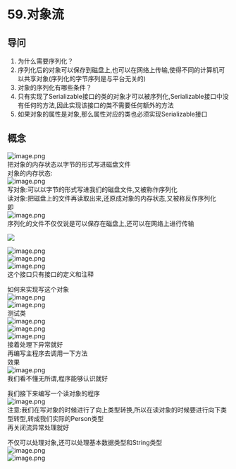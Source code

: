# 59.对象流

<a name="mPQy2"></a>
## 导问
1. 为什么需要序列化？
  1. 序列化后的对象可以保存到磁盘上,也可以在网络上传输,使得不同的计算机可以共享对象(序列化的字节序列是与平台无关的)
2. 对象的序列化有哪些条件？
  1. 只有实现了Serializable接口的类的对象才可以被序列化,Serializable接口中没有任何的方法,因此实现该接口的类不需要任何额外的方法
  1. 如果对象的属性是对象,那么属性对应的类也必须实现Serializable接口



<a name="I3oov"></a>
## 概念

![image.png](https://cdn.nlark.com/yuque/0/2019/png/349894/1560146863291-5c07ff78-d6bb-43c4-b922-c8fb1f30ef39.png#align=left&display=inline&height=90&name=image.png&originHeight=180&originWidth=533&size=42745&status=done&width=266.5)<br />把对象的内存状态以字节的形式写进磁盘文件<br />对象的内存状态:<br />![image.png](https://cdn.nlark.com/yuque/0/2019/png/349894/1560146930958-c390857a-5bec-4d3f-8aac-a044fdc36b8d.png#align=left&display=inline&height=288&name=image.png&originHeight=576&originWidth=941&size=277667&status=done&width=470.5)<br />写对象:可以以字节的形式写进我们的磁盘文件,又被称作序列化<br />读对象:把磁盘上的文件再读取出来,还原成对象的内存状态,又被称反作序列化<br />即<br />![image.png](https://cdn.nlark.com/yuque/0/2019/png/349894/1560147112215-c9b5d2c3-e897-443c-963e-3b562ff65ee3.png#align=left&display=inline&height=134&name=image.png&originHeight=267&originWidth=739&size=114366&status=done&width=369.5)<br />序列化的文件不仅仅说是可以保存在磁盘上,还可以在网络上进行传输

![](https://cdn.nlark.com/yuque/0/2019/png/349894/1560147172972-e8facd7d-cc0e-4d96-82ff-66e3935c25e7.png#align=left&display=inline&height=72&originHeight=143&originWidth=548&status=done&width=274)

![image.png](https://cdn.nlark.com/yuque/0/2019/png/349894/1560147191290-a24027e1-6186-4382-9977-2d2b425c8a5f.png#align=left&display=inline&height=103&name=image.png&originHeight=206&originWidth=757&size=110369&status=done&width=378.5)<br />![image.png](https://cdn.nlark.com/yuque/0/2019/png/349894/1560147211550-f6e890d8-4328-400b-a827-f33addd0131e.png#align=left&display=inline&height=105&name=image.png&originHeight=210&originWidth=726&size=119486&status=done&width=363)<br />![image.png](https://cdn.nlark.com/yuque/0/2019/png/349894/1560147243110-8cf8b48e-8319-445d-bded-6130a1a449e4.png#align=left&display=inline&height=44&name=image.png&originHeight=88&originWidth=701&size=48667&status=done&width=350.5)<br />这个接口只有接口的定义和注释

如何来实现写这个对象<br />![image.png](https://cdn.nlark.com/yuque/0/2019/png/349894/1560147276292-fb295ae3-fd79-4a14-9c3f-7cfb2a891e34.png#align=left&display=inline&height=231&name=image.png&originHeight=462&originWidth=717&size=300077&status=done&width=358.5)<br />![image.png](https://cdn.nlark.com/yuque/0/2019/png/349894/1560147291067-507f81d5-b358-4eb9-b9ae-5666c6da0936.png#align=left&display=inline&height=27&name=image.png&originHeight=54&originWidth=462&size=24799&status=done&width=231)<br />测试类<br />![image.png](https://cdn.nlark.com/yuque/0/2019/png/349894/1560147352180-047d006a-c5fb-4365-b473-c78f2389fcdb.png#align=left&display=inline&height=58&name=image.png&originHeight=115&originWidth=1979&size=244782&status=done&width=989.5)<br />![image.png](https://cdn.nlark.com/yuque/0/2019/png/349894/1560147372961-8272c222-a02d-4218-b50d-d7dbc4303f94.png#align=left&display=inline&height=34&name=image.png&originHeight=68&originWidth=1668&size=170136&status=done&width=834)<br />![image.png](https://cdn.nlark.com/yuque/0/2019/png/349894/1560147426209-bb307fc0-c191-49be-ac7f-4927cb1f5cfe.png#align=left&display=inline&height=188&name=image.png&originHeight=376&originWidth=800&size=205133&status=done&width=400)<br />接着处理下异常就好<br />再编写主程序去调用一下方法<br />效果<br />![image.png](https://cdn.nlark.com/yuque/0/2019/png/349894/1560147483460-30a68756-64d7-4a68-bf0d-158f2ecf1860.png#align=left&display=inline&height=130&name=image.png&originHeight=259&originWidth=986&size=175329&status=done&width=493)<br />我们看不懂无所谓,程序能够认识就好

我们接下来编写一个读对象的程序<br />![image.png](https://cdn.nlark.com/yuque/0/2019/png/349894/1560147643732-bc85a072-b3b1-40f8-b1c9-68719f3257ac.png#align=left&display=inline&height=98&name=image.png&originHeight=195&originWidth=1053&size=173783&status=done&width=526.5)<br />注意:我们在写对象的时候进行了向上类型转换,所以在读对象的时候要进行向下类型转型,转成我们实际的Person类型<br />再关闭流异常处理就好

不仅可以处理对象,还可以处理基本数据类型和String类型<br />![image.png](https://cdn.nlark.com/yuque/0/2019/png/349894/1560147747459-ac71fe26-6533-497c-8d01-0cea0dc731c7.png#align=left&display=inline&height=92&name=image.png&originHeight=183&originWidth=997&size=123714&status=done&width=498.5)<br />![image.png](https://cdn.nlark.com/yuque/0/2019/png/349894/1560147757860-7bdb683f-6121-4ce6-ae2c-3d2aad502afe.png#align=left&display=inline&height=137&name=image.png&originHeight=273&originWidth=762&size=179884&status=done&width=381)

